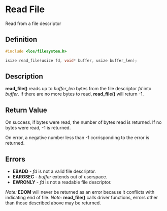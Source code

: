 # Read File
Read from a file descriptor

## Definition

```c
#include <los/filesystem.h>

isize read_file(usize fd, void* buffer, usize buffer_len);
```

## Description
**read_file()** reads up to *buffer_len* bytes from the file descriptor *fd* into *buffer*. If there are no more bytes to read, **read_file()** will return -1.

## Return Value
On success, if bytes were read, the number of bytes read is returned. If no bytes were read, -1 is returned.

On error, a negative number less than -1 corrisponding to the error is returned.

## Errors
 * **EBADD** - *fd* is not a valid file descriptor.
 * **EARGSEC** - *buffer* extends out of userspace.
 * **EWRONLY** - *fd* is not a readable file descriptor.

*Note:* **EDOM** will never be returned as an error because it conflicts with indicating end of file.
*Note:* **read_file()** calls driver functions, errors other than those described above may be returned.